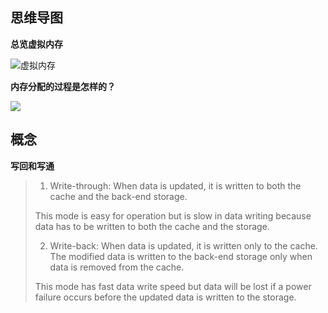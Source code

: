 ## 思维导图

**总览虚拟内存**

![虚拟内存](https://bu.dusays.com/2022/12/27/63aa87645fe13.png)

**内存分配的过程是怎样的？**

![](D:\Code\Typorapic\63aa857912e7c-1672120321409-3.png)

## 概念

**写回和写通**

> 1. Write-through: When data is updated, it is written to both the cache and the back-end storage. 
>
>   This mode is easy for operation but is slow in data writing because data has to be written to both the cache and the storage.
>
> 2. Write-back: When data is updated, it is written only to the cache. The modified data is written to the back-end storage only when data is removed from the cache. 
>
>   This mode has fast data write speed but data will be lost if a power failure occurs before the updated data is written to the storage.
>

